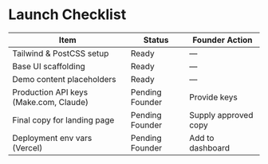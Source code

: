 # Launch Checklist

| Item | Status | Founder Action |
|------|--------|----------------|
| Tailwind & PostCSS setup | Ready | — |
| Base UI scaffolding | Ready | — |
| Demo content placeholders | Ready | — |
| Production API keys (Make.com, Claude) | Pending Founder | Provide keys |
| Final copy for landing page | Pending Founder | Supply approved copy |
| Deployment env vars (Vercel) | Pending Founder | Add to dashboard |
